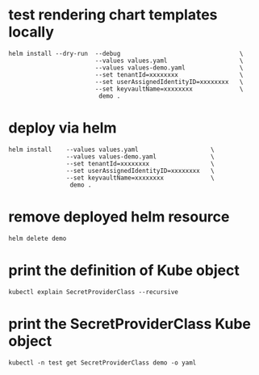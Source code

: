 # test rendering chart templates locally
```
helm install --dry-run  --debug                                 \
                        --values values.yaml                    \
                        --values values-demo.yaml               \
                        --set tenantId=xxxxxxxx                 \
                        --set userAssignedIdentityID=xxxxxxxx   \
                        --set keyvaultName=xxxxxxxx             \
                         demo .
```

# deploy via helm
```
helm install    --values values.yaml                    \
                --values values-demo.yaml               \
                --set tenantId=xxxxxxxx                 \
                --set userAssignedIdentityID=xxxxxxxx   \
                --set keyvaultName=xxxxxxxx             \
                 demo .
```

# remove deployed helm resource
```
helm delete demo
```

# print the definition of Kube object
```
kubectl explain SecretProviderClass --recursive
```

# print the SecretProviderClass Kube object
```
kubectl -n test get SecretProviderClass demo -o yaml
```
